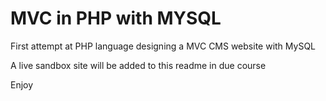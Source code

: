 MVC in PHP with MYSQL 
=======================

First attempt at PHP language designing a MVC CMS website with MySQL 

A live sandbox site will be added to this readme in due course

Enjoy
